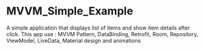 # MVVM_Simple_Example
A simple application that displays list of items and show item details after click. This app use : MVVM Pattern, DataBinding, Retrofit, Room, Repository, ViewModel, LiveData, Material design and animations
